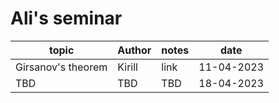 # Ali's seminar

|topic|Author|notes|date|
|-----|------|-----|----|
|Girsanov's theorem|Kirill|link|11-04-2023|
|TBD|TBD|TBD|18-04-2023|
